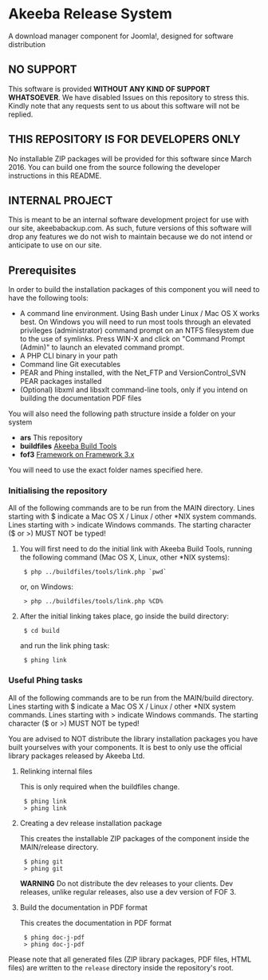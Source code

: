 # Akeeba Release System

A download manager component for Joomla!, designed for software distribution
## NO SUPPORT

This software is provided **WITHOUT ANY KIND OF SUPPORT WHATSOEVER**. We have disabled Issues on this repository to stress this. Kindly note that any requests sent to us about this software will not be replied.
 
## THIS REPOSITORY IS FOR DEVELOPERS ONLY

No installable ZIP packages will be provided for this software since March 2016. You can build one from the source following the developer instructions in this README.

## INTERNAL PROJECT

This is meant to be an internal software development project for use with our site, akeebabackup.com. As such, future versions of this software will drop any features we do not wish to maintain because we do not intend or anticipate to use on our site.

## Prerequisites

In order to build the installation packages of this component you will need to have the following tools:

* A command line environment. Using Bash under Linux / Mac OS X works best. On Windows you will need to run most tools through an elevated privileges (administrator) command prompt on an NTFS filesystem due to the use of symlinks. Press WIN-X and click on "Command Prompt (Admin)" to launch an elevated command prompt.
* A PHP CLI binary in your path
* Command line Git executables
* PEAR and Phing installed, with the Net_FTP and VersionControl_SVN PEAR packages installed
* (Optional) libxml and libsxlt command-line tools, only if you intend on building the documentation PDF files

You will also need the following path structure inside a folder on your system

* **ars** This repository
* **buildfiles** [Akeeba Build Tools](https://github.com/akeeba/buildfiles)
* **fof3** [Framework on Framework 3.x](https://github.com/akeeba/fof)

You will need to use the exact folder names specified here.

### Initialising the repository

All of the following commands are to be run from the MAIN directory. Lines
starting with $ indicate a Mac OS X / Linux / other *NIX system commands. Lines
starting with > indicate Windows commands. The starting character ($ or >) MUST
NOT be typed!

1. You will first need to do the initial link with Akeeba Build Tools, running
   the following command (Mac OS X, Linux, other *NIX systems):

		$ php ../buildfiles/tools/link.php `pwd`

   or, on Windows:

		> php ../buildfiles/tools/link.php %CD%

1. After the initial linking takes place, go inside the build directory:

		$ cd build

   and run the link phing task:

		$ phing link

### Useful Phing tasks

All of the following commands are to be run from the MAIN/build directory.
Lines starting with $ indicate a Mac OS X / Linux / other *NIX system commands.
Lines starting with > indicate Windows commands. The starting character ($ or >)
MUST NOT be typed!

You are advised to NOT distribute the library installation packages you have built yourselves with your components. It
is best to only use the official library packages released by Akeeba Ltd.

1. Relinking internal files

   This is only required when the buildfiles change.

		$ phing link
		> phing link

1. Creating a dev release installation package

   This creates the installable ZIP packages of the component inside the
   MAIN/release directory.

		$ phing git
		> phing git
		
   **WARNING** Do not distribute the dev releases to your clients. Dev releases, unlike regular releases, also use a
   dev version of FOF 3.

1. Build the documentation in PDF format

   This creates the documentation in PDF format

		$ phing doc-j-pdf
		> phing doc-j-pdf


Please note that all generated files (ZIP library packages, PDF files, HTML files) are written to the
`release` directory inside the repository's root.
